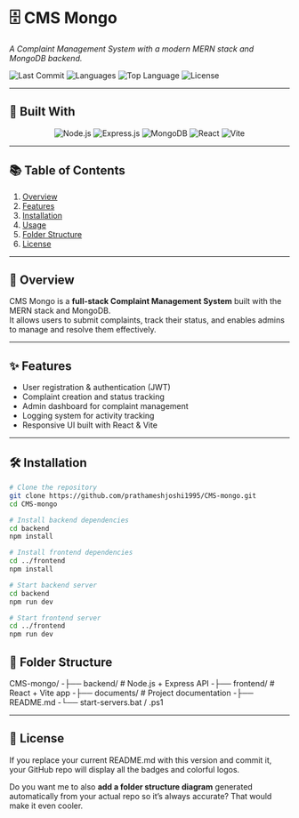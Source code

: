 # 🗄️ CMS Mongo  
_A Complaint Management System with a modern MERN stack and MongoDB backend._

![Last Commit](https://img.shields.io/github/last-commit/prathameshjoshi1995/CMS-mongo?style=for-the-badge)
![Languages](https://img.shields.io/github/languages/count/prathameshjoshi1995/CMS-mongo?style=for-the-badge)
![Top Language](https://img.shields.io/github/languages/top/prathameshjoshi1995/CMS-mongo?style=for-the-badge)
![License](https://img.shields.io/github/license/prathameshjoshi1995/CMS-mongo?style=for-the-badge)

---

## 🚀 Built With

<p align="center">
  <img src="https://img.shields.io/badge/Node.js-43853D?style=for-the-badge&logo=node.js&logoColor=white" alt="Node.js"/>
  <img src="https://img.shields.io/badge/Express.js-404D59?style=for-the-badge" alt="Express.js"/>
  <img src="https://img.shields.io/badge/MongoDB-4EA94B?style=for-the-badge&logo=mongodb&logoColor=white" alt="MongoDB"/>
  <img src="https://img.shields.io/badge/React-20232A?style=for-the-badge&logo=react&logoColor=61DAFB" alt="React"/>
  <img src="https://img.shields.io/badge/Vite-646CFF?style=for-the-badge&logo=vite&logoColor=white" alt="Vite"/>
</p>

---

## 📚 Table of Contents
1. [Overview](#-overview)
2. [Features](#-features)
3. [Installation](#-installation)
4. [Usage](#-usage)
5. [Folder Structure](#-folder-structure)
6. [License](#-license)

---

## 📖 Overview

CMS Mongo is a **full-stack Complaint Management System** built with the MERN stack and MongoDB.  
It allows users to submit complaints, track their status, and enables admins to manage and resolve them effectively.

---

## ✨ Features
- User registration & authentication (JWT)
- Complaint creation and status tracking
- Admin dashboard for complaint management
- Logging system for activity tracking
- Responsive UI built with React & Vite

---

## 🛠 Installation

```bash
# Clone the repository
git clone https://github.com/prathameshjoshi1995/CMS-mongo.git
cd CMS-mongo

# Install backend dependencies
cd backend
npm install

# Install frontend dependencies
cd ../frontend
npm install

# Start backend server
cd backend
npm run dev

# Start frontend server
cd ../frontend
npm run dev
```
## 📂 Folder Structure

CMS-mongo/
-├── backend/         # Node.js + Express API
-├── frontend/        # React + Vite app
-├── documents/       # Project documentation
-├── README.md
-└── start-servers.bat / .ps1


---
## 📜 License

If you replace your current README.md with this version and commit it, your GitHub repo will display all the badges and colorful logos.  

Do you want me to also **add a folder structure diagram** generated automatically from your actual repo so it’s always accurate? That would make it even cooler.



